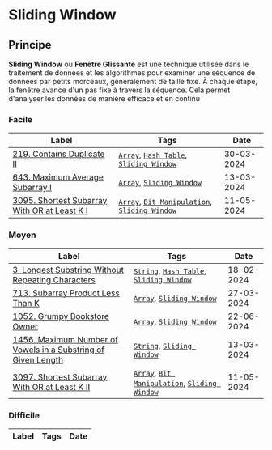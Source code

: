 # Sliding Window

## Principe

**Sliding Window** ou **Fenêtre Glissante** est une technique utilisée dans le traitement de données et les algorithmes pour examiner une séquence de données par petits morceaux, généralement de taille fixe. À chaque étape, la fenêtre avance d'un pas fixe à travers la séquence. Cela permet d'analyser les données de manière efficace et en continu

### Facile

| Label                                                                                                                     | Tags                                                                                                        | Date       |
| ------------------------------------------------------------------------------------------------------------------------- | ----------------------------------------------------------------------------------------------------------- | ---------- |
| [219. Contains Duplicate II](../Probleme/0219.%20Contains%20Duplicate%20II/)                                              | [`Array`](./array.md), [`Hash Table`](./hash_table.md), [`Sliding Window`](./sliding_window.md)             | 30-03-2024 |
| [643. Maximum Average Subarray I](../Probleme/0643.%20Maximum%20Average%20Subarray%20I/)                                  | [`Array`](./array.md), [`Sliding Window`](./sliding_window.md)                                              | 13-03-2024 |
| [3095. Shortest Subarray With OR at Least K I](../Probleme/3095.%20Shortest%20Subarray%20With%20OR%20at%20Least%20K%20I/) | [`Array`](./array.md), [`Bit Manipulation`](./bit_manipulation.md), [`Sliding Window`](./sliding_window.md) | 11-05-2024 |

### Moyen

| Label                                                                                                                                                           | Tags                                                                                                        | Date       |
| --------------------------------------------------------------------------------------------------------------------------------------------------------------- | ----------------------------------------------------------------------------------------------------------- | ---------- |
| [3. Longest Substring Without Repeating Characters](../Probleme/0003.%20Longest%20Substring%20Without%20Repeating%20Characters/)                                | [`String`](./string.md), [`Hash Table`](./hash_table.md), [`Sliding Window`](./sliding_window.md)           | 18-02-2024 |
| [713. Subarray Product Less Than K](../Probleme/0713.%20Subarray%20Product%20Less%20Than%20K/)                                                                  | [`Array`](./array.md), [`Sliding Window`](./sliding_window.md)                                              | 27-03-2024 |
| [1052. Grumpy Bookstore Owner](../Probleme/1052.%20Grumpy%20Bookstore%20Owner/)                                                                                 | [`Array`](./array.md), [`Sliding Window`](./sliding_window.md)                                              | 22-06-2024 |
| [1456. Maximum Number of Vowels in a Substring of Given Length](../Probleme/1456.%20Maximum%20Number%20of%20Vowels%20in%20a%20Substring%20of%20Given%20Length/) | [`String`](./string.md), [`Sliding Window`](./sliding_window.md)                                            | 13-03-2024 |
| [3097. Shortest Subarray With OR at Least K II](../Probleme/3097.%20Shortest%20Subarray%20With%20OR%20at%20Least%20K%20II/)                                     | [`Array`](./array.md), [`Bit Manipulation`](./bit_manipulation.md), [`Sliding Window`](./sliding_window.md) | 11-05-2024 |

### Difficile

| Label | Tags | Date |
| ----- | ---- | ---- |
